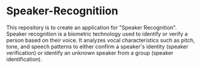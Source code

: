 # Speaker-Recognitiion
This repository is to create an application for "Speaker Recognition".
Speaker recognition is a biometric technology used to identify or verify a person based on their voice. It analyzes vocal characteristics such as pitch, tone, and speech patterns to either confirm a speaker's identity (speaker verification) or identify an unknown speaker from a group (speaker identification).
